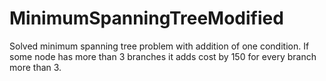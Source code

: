 # MinimumSpanningTreeModified
Solved minimum spanning tree problem with addition of one condition. If some node has more than 3 branches it adds cost by 150 for every branch more than 3.
